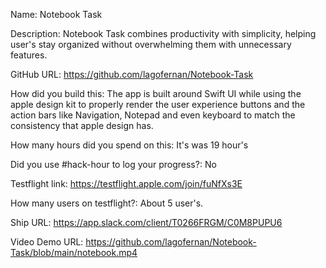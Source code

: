 Name: Notebook Task

Description: Notebook Task combines productivity with simplicity, helping user's stay organized without overwhelming them with unnecessary features. 

GitHub URL: https://github.com/lagofernan/Notebook-Task

How did you build this: The app is built around Swift UI while using the apple design kit to properly render the user experience buttons and the action bars like Navigation, Notepad and even keyboard to match the consistency that apple design has. 

How many hours did you spend on this: It's was 19 hour's

Did you use #hack-hour to log your progress?: No

Testflight link: https://testflight.apple.com/join/fuNfXs3E

How many users on testflight?: About 5 user's.

Ship URL: https://app.slack.com/client/T0266FRGM/C0M8PUPU6

Video Demo URL: https://github.com/lagofernan/Notebook-Task/blob/main/notebook.mp4
